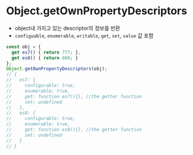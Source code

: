 # Object.getOwnPropertyDescriptors

* object내 가지고 있는 descriptor의 정보를 반환
* `configuable`, `enumerable`, `writable`, `get`, `set`, `value` 값 포함

```javascript
const obj = { 
  get es7() { return 777; },
  get es8() { return 888; }
};
Object.getOwnPropertyDescriptors(obj);
// {
//   es7: {
//     configurable: true,
//     enumerable: true,
//     get: function es7(){}, //the getter function
//     set: undefined
//   },
//   es8: {
//     configurable: true,
//     enumerable: true,
//     get: function es8(){}, //the getter function
//     set: undefined
//   }
// }
```

